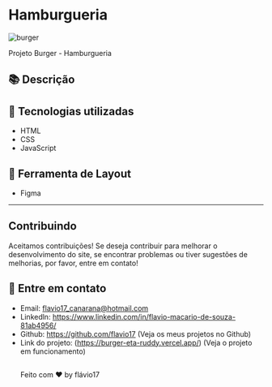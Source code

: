 # Hamburgueria
![burger](https://github.com/flavio17/burger/assets/31322073/6bb26c3f-35e1-445d-a1cc-cf52908de0e2)

Projeto Burger - Hamburgueria 
## 📚 Descrição

## 🚀 Tecnologias utilizadas 

   - HTML
   - CSS
   - JavaScript
## 🎨 Ferramenta de Layout
- Figma
---
## Contribuindo 
Aceitamos contribuições! Se deseja contribuir para melhorar o desenvolvimento do site, se encontrar problemas ou tiver sugestões de melhorias, por favor, entre em contato!

 ## 📝 Entre em contato
  - Email: flavio17_canarana@hotmail.com
  - Linkedln: https://www.linkedin.com/in/flavio-macario-de-souza-81ab4956/
  - Github: https://github.com/flavio17 (Veja os meus projetos no Github)
  - Link do projeto: (https://burger-eta-ruddy.vercel.app/) (Veja o projeto em funcionamento)
    ##
    Feito com ♥ by flávio17
